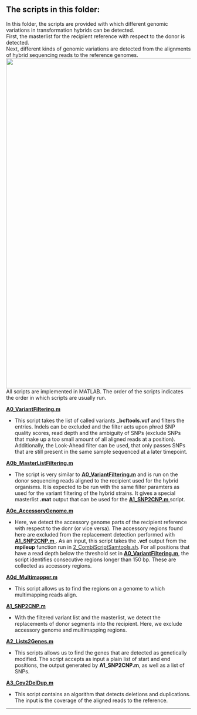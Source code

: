 ## The scripts in this folder:
In this folder, the scripts are provided with which different genomic variations in transformation hybrids can be detected.  
First, the masterlist for the recipient reference with respect to the donor is detected.  
Next, different kinds of genomic variations are detected from the alignments of hybrid sequencing reads to the reference genomes.
<kbd>
<img src="https://github.com/Easybel/DetectionGV/blob/main/1_Detection/Detection_Recombination.png" width="900">
</kbd>
All scripts are implemented in MATLAB. The order of the scripts indicates the order in which scripts are usually run.

[**A0_VariantFiltering.m**](https://github.com/Easybel/DetectionGV/blob/main/1_Detection/A0_VariantFiltering.m)
- This script takes the list of called variants **_bcftools.vcf** and filters the entries. Indels can be excluded and the filter acts upon phred SNP quality scores, read depth and the ambiguity of SNPs (exclude SNPs that make up a too small amount of all aligned reads at a position). Additionally, the Look-Ahead filter can be used, that only passes SNPs that are still present in the same sample sequenced at a later timepoint. 

[**A0b_MasterListFiltering.m**](https://github.com/Easybel/DetectionGV/blob/main/1_Detection/A0b_MasterListFiltering.m)
- The script is very similar to 
[**A0_VariantFiltering.m**](https://github.com/Easybel/DetectionGV/blob/main/1_Detection/A0_VariantFiltering.m) and is run on the donor sequencing reads aligned to the recipient used for the hybrid organisms. It is expected to be run with the same filter paramters as used for the variant filtering of the hybrid strains. It gives a special masterlist **.mat** output that can be used for the [**A1_SNP2CNP.m** ](https://github.com/Easybel/DetectionGV/blob/main/1_Detection/A1_SNP2CNP.m) script. 

[**A0c_AccessoryGenome.m**](https://github.com/Easybel/DetectionGV/blob/main/1_Detection/A0c_AccessoryGenome.m)
- Here, we detect the accessory genome parts of the recipient reference with respect to the donr (or vice versa). The accessory regions found here are excluded from the replacement detection performed with [**A1_SNP2CNP.m** ](https://github.com/Easybel/DetectionGV/blob/main/1_Detection/A1_SNP2CNP.m). As an input, this script takes the **.vcf** output from the **mpileup** function run in [2_CombiScriptSamtools.sh](https://github.com/Easybel/DetectionGV/blob/main/0_WGSPipeline/2_CombiScriptSamtools.sh). For all positions that have a read depth below the threshold set in [**A0_VariantFiltering.m**](https://github.com/Easybel/DetectionGV/blob/main/1_Detection/A0_VariantFiltering.m), the script identifies consecutive regions longer than 150 bp. These are collected as accessory regions.

[**A0d_Multimapper.m**](https://github.com/Easybel/DetectionGV/blob/main/1_Detection/A0d_Multimapper.m)
- This script allows us to find the regions on a genome to which multimapping reads align.

[**A1_SNP2CNP.m**](https://github.com/Easybel/DetectionGV/blob/main/1_Detection/A1_SNP2CNP.m)
- With the filtered variant list and the masterlist, we detect the replacements of donor segments into the recipient. Here, we exclude accessory genome and multimapping regions.

[**A2_Lists2Genes.m**](https://github.com/Easybel/DetectionGV/blob/main/1_Detection/**A2_Lists2Genes.m**)
- This scripts allows us to find the genes that are detected as genetically modified. The script accepts as input a plain list of start and end positions, the output generated by **A1_SNP2CNP.m**, as well as a list of SNPs. 
 
[**A3_Cov2DelDup.m** ](https://github.com/Easybel/DetectionGV/blob/main/1_Detection/**A3_Cov2DelDup.m**)
- This script contains an algorithm that detects deletions and duplications. The input is the coverage of the aligned reads to the reference.

---------------------------------------------------
